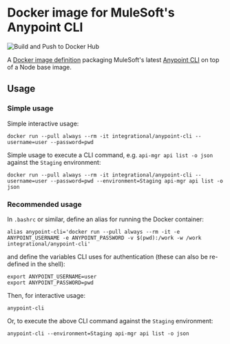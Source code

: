 # Docker image for MuleSoft's Anypoint CLI

![Build and Push to Docker Hub](https://github.com/integrational/always-latest-docker-images/actions/workflows/build-tag-push-to-dockerhub.yml/badge.svg)

A [Docker image definition](Dockerfile) packaging MuleSoft's latest [Anypoint CLI](https://docs.mulesoft.com/runtime-manager/anypoint-platform-cli) on top of a Node base image.

## Usage

### Simple usage

Simple interactive usage:

```
docker run --pull always --rm -it integrational/anypoint-cli --username=user --password=pwd
```

Simple usage to execute a CLI command, e.g. `api-mgr api list -o json` against the `Staging` environment:

```
docker run --pull always --rm -it integrational/anypoint-cli --username=user --password=pwd --environment=Staging api-mgr api list -o json
```

### Recommended usage

In `.bashrc` or similar, define an alias for running the Docker container:

```
alias anypoint-cli='docker run --pull always --rm -it -e ANYPOINT_USERNAME -e ANYPOINT_PASSWORD -v $(pwd):/work -w /work integrational/anypoint-cli'
```

and define the variables CLI uses for authentication (these can also be re-defined in the shell):

```
export ANYPOINT_USERNAME=user
export ANYPOINT_PASSWORD=pwd
```

Then, for interactive usage:

```
anypoint-cli
```

Or, to execute the above CLI command against the `Staging` environment:

```
anypoint-cli --environment=Staging api-mgr api list -o json
```
